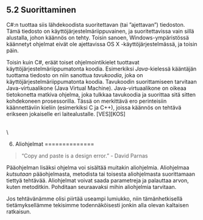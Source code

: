 ﻿5.2 Suorittaminen
-----------------

C\#:n tuottaa siis lähdekoodista suoritettavan (tai ”ajettavan”)
tiedoston. Tämä tiedosto on käyttöjärjestelmäriippuvainen, ja
suoritettavissa vain sillä alustalla, johon käännös on tehty. Toisin
sanoen, Windows-ympäristössä käännetyt ohjelmat eivät ole ajettavissa OS
X -käyttöjärjestelmässä, ja toisin päin.

Toisin kuin C\#, eräät toiset ohjelmointikielet tuottavat
käyttöjärjestelmäriippumatonta koodia. Esimerkiksi *Java*-kielessä
kääntäjän tuottama tiedosto on niin sanottua *tavukoodia*, joka on
käyttöjärjestelmäriippumatonta koodia. Tavukoodin suorittamiseen
tarvitaan Java-virtuaalikone (Java Virtual Machine). Java-virtuaalikone
on oikeaa tietokonetta matkiva ohjelma, joka tulkkaa tavukoodia ja
suorittaa sitä sitten kohdekoneen prosessorilla. Tässä on merkittävä ero
perinteisiin käännettäviin kieliin (esimerkiksi C ja C++), joissa
käännös on tehtävä erikseen jokaiselle eri laitealustalle. [VES][KOS]

\
 \

6. Aliohjelmat
==============

> “Copy and paste is a design error.” - David Parnas

Pääohjelman lisäksi ohjelma voi sisältää muitakin aliohjelmia.
Aliohjelmaa *kutsutaan* pääohjelmasta, metodista tai toisesta
aliohjelmasta suorittamaan tiettyä tehtävää. Aliohjelmat voivat saada
parametreja ja palauttaa arvon, kuten metoditkin. Pohditaan seuraavaksi
mihin aliohjelmia tarvitaan.

Jos tehtävänämme olisi piirtää useampi lumiukko, niin tämänhetkisellä
tietämyksellämme tekisimme todennäköisesti jonkin alla olevan kaltaisen
ratkaisun.